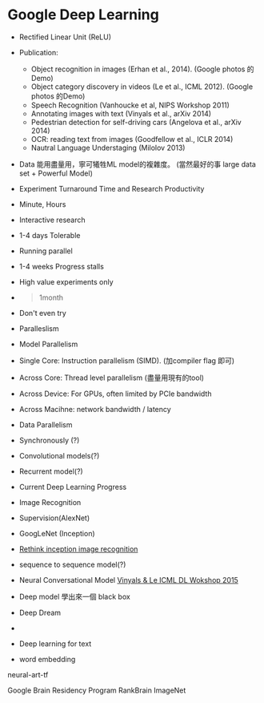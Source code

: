 # Google Deep Learning
* Rectified Linear Unit (ReLU)
* Publication:
  * Object recognition in images (Erhan et al., 2014). (Google photos 的Demo)
  * Object category discovery in videos (Le et al., ICML 2012). (Google photos 的Demo)
  * Speech Recognition (Vanhoucke et al, NIPS Workshop 2011)
  * Annotating images with text (Vinyals et al., arXiv 2014)
  * Pedestrian detection for self-driving cars (Angelova et al., arXiv 2014)
  * OCR: reading text from images (Goodfellow et al., ICLR 2014)
  * Nautral Language Understaging (Milolov 2013)


* Data 能用盡量用，寧可犧牲ML model的複雜度。 (當然最好的事 large data set + Powerful Model)
* Experiment Turnaround Time and Research Productivity
 * Minute, Hours
  * Interactive research
 * 1-4 days Tolerable
  * Running parallel
 * 1-4 weeks Progress stalls
  * High value experiments only
 * > 1month
  * Don't even try

* Paralleslism
 * Model Parallelism
  * Single Core: Instruction parallelism (SIMD). (加compiler flag 即可)
  * Across Core: Thread level parallelism (盡量用現有的tool)
  * Across Device: For GPUs, often limited by PCIe bandwidth
  * Across Macihne: network bandwidth / latency
 * Data Parallelism
  * Synchronously (?)
  * Convolutional models(?)
  * Recurrent model(?)



* Current Deep Learning Progress
 * Image Recognition
  * Supervision(AlexNet)
  * GoogLeNet (Inception)

  * [Rethink inception image recognition](http://gitxiv.com/posts/2PjNxA4YkSX4p3Bjt/rethinking-the-inception-architecture-for-computer-vision)

  * sequence to sequence model(?)
  * Neural Conversational Model [Vinyals & Le ICML DL Wokshop 2015](http://arxiv.org/pdf/1506.05869v3.pdf)

  * Deep model 學出來一個 black box

  * Deep Dream
   *
  * Deep learning for text
   * word embedding

   neural-art-tf

Google Brain Residency Program
  RankBrain
  ImageNet

